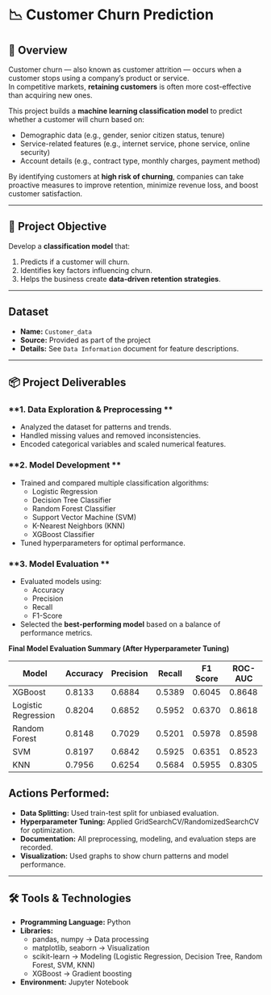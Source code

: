 # 📉 Customer Churn Prediction

## 📌 Overview
Customer churn — also known as customer attrition — occurs when a customer stops using a company’s product or service.  
In competitive markets, **retaining customers** is often more cost-effective than acquiring new ones.  

This project builds a **machine learning classification model** to predict whether a customer will churn based on:
- Demographic data (e.g., gender, senior citizen status, tenure)
- Service-related features (e.g., internet service, phone service, online security)
- Account details (e.g., contract type, monthly charges, payment method)

By identifying customers at **high risk of churning**, companies can take proactive measures to improve retention, minimize revenue loss, and boost customer satisfaction.

---

## 🎯 Project Objective
Develop a **classification model** that:
1. Predicts if a customer will churn.
2. Identifies key factors influencing churn.
3. Helps the business create **data-driven retention strategies**.

---

##  Dataset
- **Name:** `Customer_data`
- **Source:** Provided as part of the project
- **Details:** See `Data Information` document for feature descriptions.

---

## 📦 Project Deliverables

### **1. Data Exploration & Preprocessing **
- Analyzed the dataset for patterns and trends.
- Handled missing values and removed inconsistencies.
- Encoded categorical variables and scaled numerical features.

### **2. Model Development **
- Trained and compared multiple classification algorithms:
  - Logistic Regression
  - Decision Tree Classifier
  - Random Forest Classifier
  - Support Vector Machine (SVM)
  - K-Nearest Neighbors (KNN)
  - XGBoost Classifier
- Tuned hyperparameters for optimal performance.

### **3. Model Evaluation **
- Evaluated models using:
  - Accuracy
  - Precision
  - Recall
  - F1-Score
- Selected the **best-performing model** based on a balance of performance metrics.

**Final Model Evaluation Summary (After Hyperparameter Tuning)**

| Model                | Accuracy | Precision | Recall  | F1 Score | ROC-AUC |
|----------------------|----------|-----------|---------|----------|---------|
| XGBoost              | 0.8133   | 0.6884    | 0.5389  | 0.6045   | 0.8648  |
| Logistic Regression  | 0.8204   | 0.6852    | 0.5952  | 0.6370   | 0.8618  |
| Random Forest        | 0.8148   | 0.7029    | 0.5201  | 0.5978   | 0.8598  |
| SVM                  | 0.8197   | 0.6842    | 0.5925  | 0.6351   | 0.8523  |
| KNN                  | 0.7956   | 0.6254    | 0.5684  | 0.5955   | 0.8305  |



## Actions Performed:
- **Data Splitting:** Used train-test split for unbiased evaluation.
- **Hyperparameter Tuning:** Applied GridSearchCV/RandomizedSearchCV for optimization.
- **Documentation:** All preprocessing, modeling, and evaluation steps are recorded.
- **Visualization:** Used graphs to show churn patterns and model performance.

---

## 🛠 Tools & Technologies
- **Programming Language:** Python  
- **Libraries:**
  - pandas, numpy → Data processing
  - matplotlib, seaborn → Visualization
  - scikit-learn → Modeling (Logistic Regression, Decision Tree, Random Forest, SVM, KNN)
  - XGBoost → Gradient boosting
- **Environment:** Jupyter Notebook


